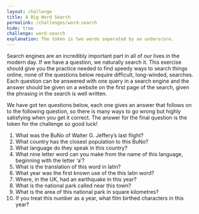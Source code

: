 ```yaml
---
layout: challenge
title: A Big Word Search
permalink: /challenges/word-search
hide: true
challenge: word-search
explanation: The token is two words seperated by an underscore.
---
```

Search engines are an incredibly important part in all of our lives in the modern day. If we have a question, we naturally search it. This exercise should give you the practice needed to find speedy ways to search things online, none of the questions below require difficult, long-winded, searches. Each question can be answered with one query in a search engine and the answer should be given on a website on the first page of the search, given the phrasing in the search is well written.

We have got ten questions below, each one gives an answer that follows on to the following question, so there is many ways to go wrong but highly satisfying when you get it correct. The answer for the final question is the token for the challenge so good luck!

1. What was the BuNo of Walter G. Jeffery’s last flight? 
2. What country has the closest population to this BuNo?
3. What language do they speak in this country?
4. What nine letter word can you make from the name of this language, beginning with the letter ‘a’?
5. What is the translation of this word in latin?
6. What year was the first known use of the this latin word?
7. Where, in the UK, had an earthquake in this year?
8. What is the national park called near this town?
9. What is the area of this national park in square kilometres?
10. If you treat this number as a year, what film birthed characters in this year?